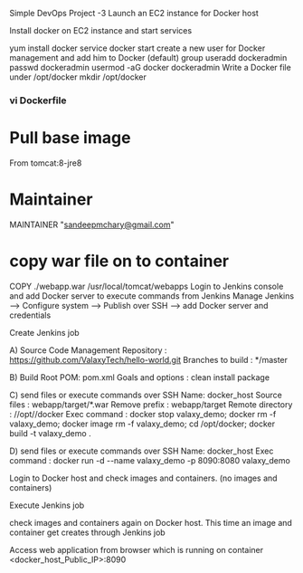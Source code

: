 
Simple DevOps Project -3
Launch an EC2 instance for Docker host

Install docker on EC2 instance and start services

yum install docker
service docker start
create a new user for Docker management and add him to Docker (default) group
useradd dockeradmin
passwd dockeradmin
usermod -aG docker dockeradmin
Write a Docker file under /opt/docker
mkdir /opt/docker

### vi Dockerfile
# Pull base image 
From tomcat:8-jre8 

# Maintainer
MAINTAINER "sandeepmchary@gmail.com" 

# copy war file on to container 
COPY ./webapp.war /usr/local/tomcat/webapps
Login to Jenkins console and add Docker server to execute commands from Jenkins
Manage Jenkins --> Configure system --> Publish over SSH --> add Docker server and credentials

Create Jenkins job

A) Source Code Management
Repository : https://github.com/ValaxyTech/hello-world.git
Branches to build : */master

B) Build Root POM: pom.xml
Goals and options : clean install package

C) send files or execute commands over SSH Name: docker_host
Source files	: webapp/target/*.war
Remove prefix	: webapp/target
Remote directory	: //opt//docker
Exec command	: docker stop valaxy_demo; docker rm -f valaxy_demo; docker image rm -f valaxy_demo; cd /opt/docker; docker build -t valaxy_demo .

D) send files or execute commands over SSH
Name: docker_host
Exec command	: docker run -d --name valaxy_demo -p 8090:8080 valaxy_demo

Login to Docker host and check images and containers. (no images and containers)

Execute Jenkins job

check images and containers again on Docker host. This time an image and container get creates through Jenkins job

Access web application from browser which is running on container <docker_host_Public_IP>:8090
